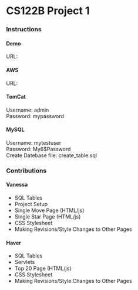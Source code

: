 <h1>CS122B Project 1</h1>
<h3>Instructions</h3>
<h4>Demo</h4>
<p>URL: </p>
<h4>AWS</h4>
<p>URL: </p>
<h4>TomCat</h4>
<p>Username: admin<br>Password: mypassword</p>
<h4>MySQL</h4>
<p>Username: mytestuser<br>Password: My6$Password<br>Create Datebase file: create_table.sql</p>
<h3>Contributions</h3>
<h4>Vanessa</h4>
<ul>
  <li>SQL Tables</li>
  <li>Project Setup</li>
  <li>Single Move Page (HTML/js)</li>
  <li>Single Star Page (HTML/js)</li>
  <li>CSS Stylesheet</li>
  <li>Making Revisions/Style Changes to Other Pages</li>
</ul>
<h4>Haver</h4>
<ul>
  <li>SQL Tables</li>
  <li>Servlets</li>
  <li>Top 20 Page (HTML/js)</li>
  <li>CSS Stylesheet</li>
  <li>Making Revisions/Style Changes to Other Pages</li>
</ul>
